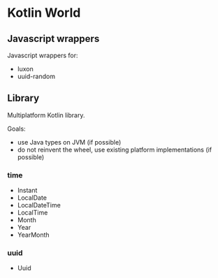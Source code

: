 # Kotlin World

## Javascript wrappers

Javascript wrappers for:
- luxon
- uuid-random

## Library

Multiplatform Kotlin library.

Goals:
- use Java types on JVM (if possible)
- do not reinvent the wheel, use existing platform implementations (if possible)

### time

- Instant
- LocalDate
- LocalDateTime
- LocalTime
- Month
- Year
- YearMonth

### uuid

- Uuid
